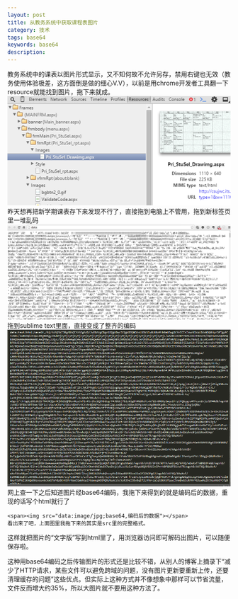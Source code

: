 ```yaml
---
layout: post
title: 从教务系统中获取课程表图片
category: 技术
tags: base64
keywords: base64
description: 
---
```


教务系统中的课表以图片形式显示，又不知何故不允许另存，禁用右键也无效（教务使用体验极差，这方面倒是做的细心V.V），以前是用chrome开发者工具翻一下resource就能找到图片，拖下来就成。
![图片](/assets/img/images/2015-08-29-get-img-from-base64_1.png)
昨天想再把新学期课表存下来发现不行了，直接拖到电脑上不管用，拖到新标签页里一堆乱码
![图片](/assets/img/images/2015-08-29-get-img-from-base64_2.png)
拖到sublime text里面，直接变成了整齐的编码
![图片](/assets/img/images/2015-08-29-get-img-from-base64_3.png)
网上查一下之后知道图片经base64编码，我拖下来得到的就是编码后的数据，重现的话写个html就行了

    <span><img src="data:image/jpg;base64,编码后的数据"></span>
    看出来了吧，上面图里我拖下来的其实是src里的完整格式。
		

这样就把图片的“文字版”写到html里了，用浏览器访问即可解码出图片，可以随便保存啦。

这种用base64编码之后传输图片的形式还是比较不错，从别人的博客上摘录下“减少了HTTP请求，某些文件可以避免跨域的问题，没有图片更新要重新上传，还要清理缓存的问题”这些优点。但实际上这种方式并不像想象中那样可以节省流量，文件反而增大约35%，所以大图片就不要用这种方法了。